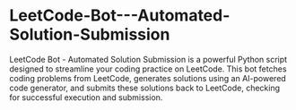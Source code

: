 # LeetCode-Bot---Automated-Solution-Submission
LeetCode Bot - Automated Solution Submission is a powerful Python script designed to streamline your coding practice on LeetCode. This bot fetches coding problems from LeetCode, generates solutions using an AI-powered code generator, and submits these solutions back to LeetCode, checking for successful execution and submission.

